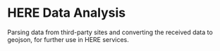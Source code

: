 # HERE Data Analysis

Parsing data from third-party sites and converting the received data to geojson, for further use in HERE services.

